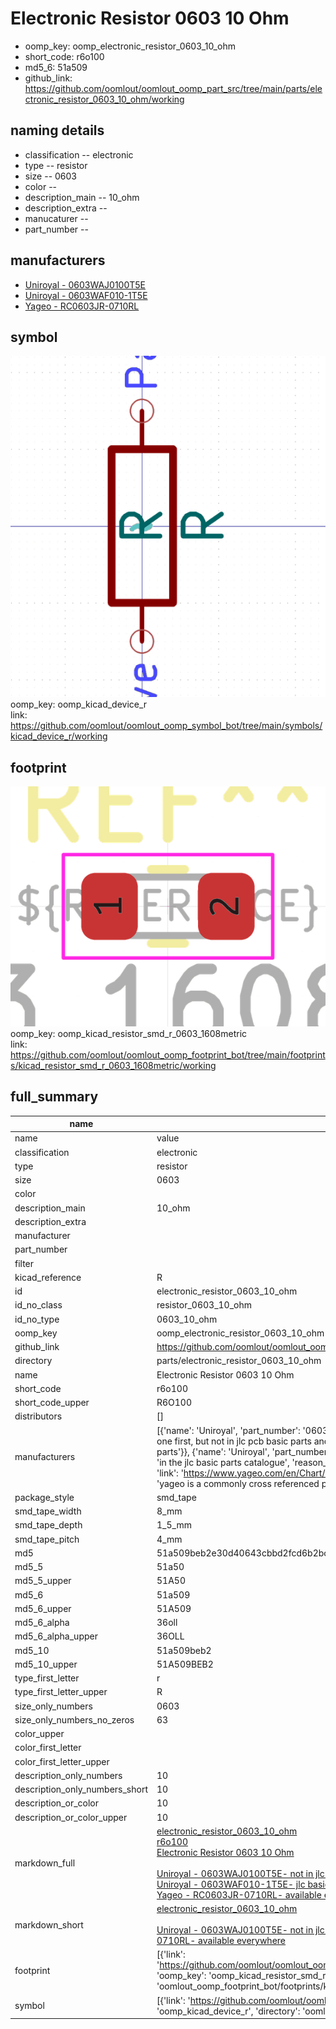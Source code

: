 # Electronic Resistor 0603 10 Ohm

  
* oomp_key: oomp_electronic_resistor_0603_10_ohm 
* short_code: r6o100
* md5_6: 51a509  
* github_link: https://github.com/oomlout/oomlout_oomp_part_src/tree/main/parts/electronic_resistor_0603_10_ohm/working  
## naming details
* classification -- electronic
* type -- resistor
* size -- 0603
* color -- 
* description_main -- 10_ohm
* description_extra -- 
* manucaturer -- 
* part_number -- 


## manufacturers
* [Uniroyal - 0603WAJ0100T5E]()  
* [Uniroyal - 0603WAF010-1T5E]()  
* [Yageo - RC0603JR-0710RL](https://www.yageo.com/en/Chart/Download/pdf/RC0603JR-0710RL)  

## symbol

![](symbol/0/working/working_600.png)  
oomp_key: oomp_kicad_device_r  
link: https://github.com/oomlout/oomlout_oomp_symbol_bot/tree/main/symbols/kicad_device_r/working  

## footprint

![](footprint/0/working/working_600.png)  
oomp_key: oomp_kicad_resistor_smd_r_0603_1608metric  
link: https://github.com/oomlout/oomlout_oomp_footprint_bot/tree/main/footprints/kicad_resistor_smd_r_0603_1608metric/working  

## full_summary
| name | value | 
| --- | --- | 
| name | value | 
| classification | electronic | 
| type | resistor | 
| size | 0603 | 
| color |  | 
| description_main | 10_ohm | 
| description_extra |  | 
| manufacturer |  | 
| part_number |  | 
| filter |  | 
| kicad_reference | R | 
| id | electronic_resistor_0603_10_ohm | 
| id_no_class | resistor_0603_10_ohm | 
| id_no_type | 0603_10_ohm | 
| oomp_key | oomp_electronic_resistor_0603_10_ohm | 
| github_link | https://github.com/oomlout/oomlout_oomp_part_src/tree/main/parts/electronic_resistor_0603_10_ohm/working | 
| directory | parts/electronic_resistor_0603_10_ohm | 
| name | Electronic Resistor 0603 10 Ohm | 
| short_code | r6o100 | 
| short_code_upper | R6O100 | 
| distributors | [] | 
| manufacturers | [{'name': 'Uniroyal', 'part_number': '0603WAJ0100T5E', 'link': '', 'id': 'manufacturer_uniroyal', 'note': {'reason': 'did this one first, but not in jlc pcb basic parts and 1 percent are and they are the same price', 'reason_short': 'not in jlc basic parts'}}, {'name': 'Uniroyal', 'part_number': '0603WAF010-1T5E', 'link': '', 'id': 'manufacturer_uniroyal', 'note': {'reason': 'in the jlc basic parts catalogue', 'reason_short': 'jlc basic part'}}, {'name': 'Yageo', 'part_number': 'RC0603JR-0710RL', 'link': 'https://www.yageo.com/en/Chart/Download/pdf/RC0603JR-0710RL', 'id': 'manufacturer_yageo', 'note': {'reason': 'yageo is a commonly cross referenced part number', 'reason_short': 'available everywhere'}}] | 
| package_style | smd_tape | 
| smd_tape_width | 8_mm | 
| smd_tape_depth | 1_5_mm | 
| smd_tape_pitch | 4_mm | 
| md5 | 51a509beb2e30d40643cbbd2fcd6b2bc | 
| md5_5 | 51a50 | 
| md5_5_upper | 51A50 | 
| md5_6 | 51a509 | 
| md5_6_upper | 51A509 | 
| md5_6_alpha | 36oll | 
| md5_6_alpha_upper | 36OLL | 
| md5_10 | 51a509beb2 | 
| md5_10_upper | 51A509BEB2 | 
| type_first_letter | r | 
| type_first_letter_upper | R | 
| size_only_numbers | 0603 | 
| size_only_numbers_no_zeros | 63 | 
| color_upper |  | 
| color_first_letter |  | 
| color_first_letter_upper |  | 
| description_only_numbers | 10 | 
| description_only_numbers_short | 10 | 
| description_or_color | 10 | 
| description_or_color_upper | 10 | 
| markdown_full | [electronic_resistor_0603_10_ohm](https://github.com/oomlout/oomlout_oomp_part_src/tree/main/parts/electronic_resistor_0603_10_ohm/working)<br>[r6o100](https://github.com/oomlout/oomlout_oomp_part_src/tree/main/parts/electronic_resistor_0603_10_ohm/working)<br>[Electronic Resistor 0603 10 Ohm](https://github.com/oomlout/oomlout_oomp_part_src/tree/main/parts/electronic_resistor_0603_10_ohm/working)<br><br>[Uniroyal - 0603WAJ0100T5E- not in jlc basic parts]() [(L)  ](https://www.lcsc.com/search?q=0603WAJ0100T5E)[(D)  ](https://www.digikey.com/en/products?keywords=0603WAJ0100T5E)[(M)  ](https://www.mouser.com/Search/Refine?Keyword=0603WAJ0100T5E)[(N)  ](https://www.newark.com/search?st=0603WAJ0100T5E)[(SZ)  ](https://so.szlcsc.com/global.html?k=0603WAJ0100T5E)<br>[Uniroyal - 0603WAF010-1T5E- jlc basic part]() [(L)  ](https://www.lcsc.com/search?q=0603WAF010-1T5E)[(D)  ](https://www.digikey.com/en/products?keywords=0603WAF010-1T5E)[(M)  ](https://www.mouser.com/Search/Refine?Keyword=0603WAF010-1T5E)[(N)  ](https://www.newark.com/search?st=0603WAF010-1T5E)[(SZ)  ](https://so.szlcsc.com/global.html?k=0603WAF010-1T5E)<br>[Yageo - RC0603JR-0710RL- available everywhere](https://www.yageo.com/en/Chart/Download/pdf/RC0603JR-0710RL) [(L)  ](https://www.lcsc.com/search?q=RC0603JR-0710RL)[(D)  ](https://www.digikey.com/en/products?keywords=RC0603JR-0710RL)[(M)  ](https://www.mouser.com/Search/Refine?Keyword=RC0603JR-0710RL)[(N)  ](https://www.newark.com/search?st=RC0603JR-0710RL)[(SZ)  ](https://so.szlcsc.com/global.html?k=RC0603JR-0710RL)<br> | 
| markdown_short | [electronic_resistor_0603_10_ohm](https://github.com/oomlout/oomlout_oomp_part_src/tree/main/parts/electronic_resistor_0603_10_ohm/working)<br><br>[Uniroyal - 0603WAJ0100T5E- not in jlc basic parts]()[Uniroyal - 0603WAF010-1T5E- jlc basic part]()[Yageo - RC0603JR-0710RL- available everywhere](https://www.yageo.com/en/Chart/Download/pdf/RC0603JR-0710RL) | 
| footprint | [{'link': 'https://github.com/oomlout/oomlout_oomp_footprint_bot/tree/main/foootprntss/kicad_resistor_smd_r_0603_1608metric', 'oomp_key': 'oomp_kicad_resistor_smd_r_0603_1608metric', 'directory': 'oomlout_oomp_footprint_bot/footprints/kicad_resistor_smd_r_0603_1608metric//working/working.kicad_mod'}] | 
| symbol | [{'link': 'https://github.com/oomlout/oomlout_oomp_symbol_bot/tree/main/symbols/kicad_device_r', 'oomp_key': 'oomp_kicad_device_r', 'directory': 'oomlout_oomp_symbol_bot/symbols/kicad_device_r//working/working.kicad_sym'}] | 
